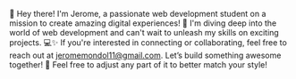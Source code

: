 👋 Hey there! I'm Jerome, 
a passionate web development student on a mission to create amazing digital experiences! 
🚀 I'm diving deep into the world of web development and can't wait to unleash my skills on exciting projects. 
💻✨ If you're interested in connecting or collaborating, feel free to reach out at jeromemondol11@gmail.com. 
Let’s build something awesome together!
🌟 Feel free to adjust any part of it to better match your style!
